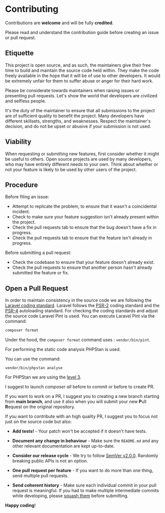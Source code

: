 # Contributing

Contributions are **welcome** and will be fully **credited**.

Please read and understand the contribution guide before creating an issue or pull request.

## Etiquette

This project is open source, and as such, the maintainers give their free time to build and maintain the source code
held within. They make the code freely available in the hope that it will be of use to other developers. It would be
extremely unfair for them to suffer abuse or anger for their hard work.

Please be considerate towards maintainers when raising issues or presenting pull requests. Let's show the
world that developers are civilized and selfless people.

It's the duty of the maintainer to ensure that all submissions to the project are of sufficient
quality to benefit the project. Many developers have different skillsets, strengths, and weaknesses. Respect the maintainer's decision, and do not be upset or abusive if your submission is not used.

## Viability

When requesting or submitting new features, first consider whether it might be useful to others. Open
source projects are used by many developers, who may have entirely different needs to your own. Think about
whether or not your feature is likely to be used by other users of the project.

## Procedure

Before filing an issue:

- Attempt to replicate the problem, to ensure that it wasn't a coincidental incident.
- Check to make sure your feature suggestion isn't already present within the project.
- Check the pull requests tab to ensure that the bug doesn't have a fix in progress.
- Check the pull requests tab to ensure that the feature isn't already in progress.

Before submitting a pull request:

- Check the codebase to ensure that your feature doesn't already exist.
- Check the pull requests to ensure that another person hasn't already submitted the feature or fix.

## Open a Pull Request

In order to maintain consistency in the source code we are following the [Laravel coding standard](https://laravel.com/docs/10.x/contributions#coding-style). Laravel follows the [PSR-2](https://www.php-fig.org/psr/psr-2/) coding standard and the [PSR-4](https://www.php-fig.org/psr/psr-4/) autoloading standard.
For checking the coding standards and adjust the source code Laravel Pint is used. You can execute Laravel Pint via the command:

```bash
composer format
```

Under the hood, the `composer format` command uses : `vendor/bin/pint`.

For performing the static code analysis PHPStan is used.

You can use the command:

```
vendor/bin/phpstan analyse
```
For PHPStan we are using the [level 3](https://phpstan.org/user-guide/rule-levels).




I suggest to launch *composer all* before to commit or before to create PR.

If you want to work on a PR, I suggest you to creating a new branch starting from **main branch**, and use it also when you will submit your new **P**ull **R**equest on the original repository.

If you want to contribute with an high quality PR, I suggest you to focus not just on the source code but also:

- **Add tests!** - Your patch won't be accepted if it doesn't have tests.

- **Document any change in behaviour** - Make sure the `README.md` and any other relevant documentation are kept up-to-date.

- **Consider our release cycle** - We try to follow [SemVer v2.0.0](https://semver.org/). Randomly breaking public APIs is not an option.

- **One pull request per feature** - If you want to do more than one thing, send multiple pull requests.

- **Send coherent history** - Make sure each individual commit in your pull request is meaningful. If you had to make multiple intermediate commits while developing, please [squash them](https://www.git-scm.com/book/en/v2/Git-Tools-Rewriting-History#Changing-Multiple-Commit-Messages) before submitting.

**Happy coding**!